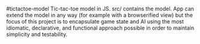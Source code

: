 #tictactoe-model
Tic-tac-toe model in JS. src/ contains the model. App can extend the model in any way (for example with a browserified view) but the focus of this project is to encapsulate game state and AI using the most idiomatic, declarative, and functional approach possible in order to maintain simplicity and testability.